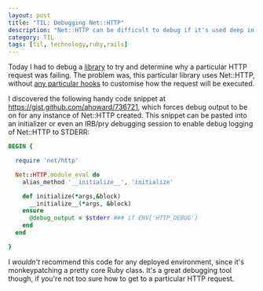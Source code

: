 ```yaml
---
layout: post
title: "TIL: Debugging Net::HTTP"
description: "Net::HTTP can be difficult to debug if it's used deep in a library. I found a handy snipppet to enable logging."
category: TIL
tags: [til, technology,ruby,rails]
---
```


Today I had to debug a [library](https://github.com/ambethia/recaptcha) to try and determine why a particular HTTP request was failing. The problem was, this particular library uses Net::HTTP, without [any particular hooks](https://github.com/ambethia/recaptcha/blob/7ed15d060186c1465948aa2f17f338ba001027d8/lib/recaptcha.rb#L62) to customise how the request will be executed.

I discovered the following handy code snippet at https://gist.github.com/ahoward/736721, which forces debug output to be on for any instance of Net::HTTP created. This snippet can be pasted into an initializer or even an IRB/pry debugging session to enable debug logging of Net::HTTP to STDERR:

```ruby
BEGIN {

  require 'net/http'

  Net::HTTP.module_eval do
    alias_method '__initialize__', 'initialize'

    def initialize(*args,&block)
      __initialize__(*args, &block)
    ensure
      @debug_output = $stderr ### if ENV['HTTP_DEBUG']
    end
  end

}
```

I _wouldn't_ recommend this code for any deployed environment, since it's monkeypatching a pretty core Ruby class. It's a great debugging tool though, if you're not too sure how to get to a particular HTTP request.
